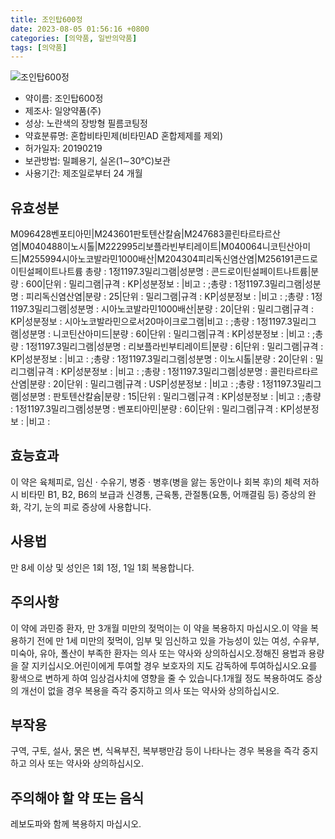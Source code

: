 ```yaml
---
title: 조인탑600정
date: 2023-08-05 01:56:16 +0800
categories: [의약품, 일반의약품]
tags: [의약품]
---
```

![조인탑600정](https://nedrug.mfds.go.kr/pbp/cmn/itemImageDownload/1MiQk9lOCGT)

- 약이름: 조인탑600정
- 제조사: 일양약품(주)
- 성상: 노란색의 장방형 필름코팅정
- 약효분류명: 혼합비타민제(비타민AD 혼합제제를 제외)
- 허가일자: 20190219
- 보관방법: 밀폐용기, 실온(1∼30℃)보관
- 사용기간: 제조일로부터 24 개월
## 유효성분
M096428벤포티아민|M243601판토텐산칼슘|M247683콜린타르타르산염|M040488이노시톨|M222995리보플라빈부티레이트|M040064니코틴산아미드|M255994시아노코발라민1000배산|M204304피리독신염산염|M256191콘드로이틴설페이트나트륨
총량 : 1정1197.3밀리그램|성분명 : 콘드로이틴설페이트나트륨|분량 : 600|단위 : 밀리그램|규격 : KP|성분정보 : |비고 : ;총량 : 1정1197.3밀리그램|성분명 : 피리독신염산염|분량 : 25|단위 : 밀리그램|규격 : KP|성분정보 : |비고 : ;총량 : 1정1197.3밀리그램|성분명 : 시아노코발라민1000배산|분량 : 20|단위 : 밀리그램|규격 : KP|성분정보 : 시아노코발라민으로서20마이크로그램|비고 : ;총량 : 1정1197.3밀리그램|성분명 : 니코틴산아미드|분량 : 60|단위 : 밀리그램|규격 : KP|성분정보 : |비고 : ;총량 : 1정1197.3밀리그램|성분명 : 리보플라빈부티레이트|분량 : 6|단위 : 밀리그램|규격 : KP|성분정보 : |비고 : ;총량 : 1정1197.3밀리그램|성분명 : 이노시톨|분량 : 20|단위 : 밀리그램|규격 : KP|성분정보 : |비고 : ;총량 : 1정1197.3밀리그램|성분명 : 콜린타르타르산염|분량 : 20|단위 : 밀리그램|규격 : USP|성분정보 : |비고 : ;총량 : 1정1197.3밀리그램|성분명 : 판토텐산칼슘|분량 : 15|단위 : 밀리그램|규격 : KP|성분정보 : |비고 : ;총량 : 1정1197.3밀리그램|성분명 : 벤포티아민|분량 : 60|단위 : 밀리그램|규격 : KP|성분정보 : |비고 :
## 효능효과
이 약은 육체피로, 임신 · 수유기, 병중 · 병후(병을 앓는 동안이나 회복 후)의 체력 저하 시 비타민 B1, B2, B6의 보급과 신경통, 근육통, 관절통(요통, 어깨결림 등) 증상의 완화, 각기, 눈의 피로 증상에 사용합니다.
## 사용법
만 8세 이상 및 성인은 1회 1정, 1일 1회 복용합니다.
## 주의사항
이 약에 과민증 환자, 만 3개월 미만의 젖먹이는 이 약을 복용하지 마십시오.이 약을 복용하기 전에 만 1세 미만의 젖먹이, 임부 및 임신하고 있을 가능성이 있는 여성, 수유부, 미숙아, 유아, 폴산이 부족한 환자는 의사 또는 약사와 상의하십시오.정해진 용법과 용량을 잘 지키십시오.어린이에게 투여할 경우 보호자의 지도 감독하에 투여하십시오.요를 황색으로 변하게 하여 임상검사치에 영향을 줄 수 있습니다.1개월 정도 복용하여도 증상의 개선이 없을 경우 복용을 즉각 중지하고 의사 또는 약사와 상의하십시오.
## 부작용
구역, 구토, 설사, 묽은 변, 식욕부진, 복부팽만감 등이 나타나는 경우 복용을 즉각 중지하고 의사 또는 약사와 상의하십시오.
## 주의해야 할 약 또는 음식
레보도파와 함께 복용하지 마십시오.
